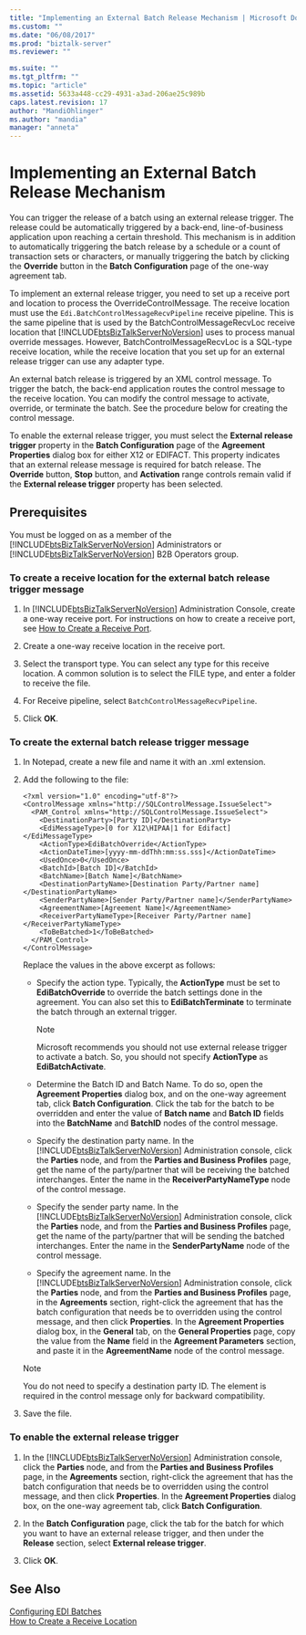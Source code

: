 ```yaml
---
title: "Implementing an External Batch Release Mechanism | Microsoft Docs"
ms.custom: ""
ms.date: "06/08/2017"
ms.prod: "biztalk-server"
ms.reviewer: ""

ms.suite: ""
ms.tgt_pltfrm: ""
ms.topic: "article"
ms.assetid: 5633a448-cc29-4931-a3ad-206ae25c989b
caps.latest.revision: 17
author: "MandiOhlinger"
ms.author: "mandia"
manager: "anneta"
---
```

# Implementing an External Batch Release Mechanism
You can trigger the release of a batch using an external release trigger. The release could be automatically triggered by a back-end, line-of-business application upon reaching a certain threshold. This mechanism is in addition to automatically triggering the batch release by a schedule or a count of transaction sets or characters, or manually triggering the batch by clicking the **Override** button in the **Batch Configuration** page of the one-way agreement tab.  
  
 To implement an external release trigger, you need to set up a receive port and location to process the OverrideControlMessage. The receive location must use the `Edi.BatchControlMessageRecvPipeline` receive pipeline. This is the same pipeline that is used by the BatchControlMessageRecvLoc receive location that [!INCLUDE[btsBizTalkServerNoVersion](../includes/btsbiztalkservernoversion-md.md)] uses to process manual override messages. However, BatchControlMessageRecvLoc is a SQL-type receive location, while the receive location that you set up for an external release trigger can use any adapter type.  
  
 An external batch release is triggered by an XML control message. To trigger the batch, the back-end application routes the control message to the receive location. You can modify the control message to activate, override, or terminate the batch. See the procedure below for creating the control message.  
  
 To enable the external release trigger, you must select the **External release trigger** property in the **Batch Configuration** page of the **Agreement Properties** dialog box for either X12 or EDIFACT. This property indicates that an external release message is required for batch release. The **Override** button, **Stop** button, and **Activation** range controls remain valid if the **External release trigger** property has been selected.  
  
## Prerequisites  
 You must be logged on as a member of the [!INCLUDE[btsBizTalkServerNoVersion](../includes/btsbiztalkservernoversion-md.md)] Administrators or [!INCLUDE[btsBizTalkServerNoVersion](../includes/btsbiztalkservernoversion-md.md)] B2B Operators group.  
  
### To create a receive location for the external batch release trigger message  
  
1.  In [!INCLUDE[btsBizTalkServerNoVersion](../includes/btsbiztalkservernoversion-md.md)] Administration Console, create a one-way receive port. For instructions on how to create a receive port, see [How to Create a Receive Port](../core/how-to-create-a-receive-port.md).  
  
2.  Create a one-way receive location in the receive port.  
  
3.  Select the transport type. You can select any type for this receive location. A common solution is to select the FILE type, and enter a folder to receive the file.  
  
4.  For Receive pipeline, select `BatchControlMessageRecvPipeline`.  
  
5.  Click **OK**.  
  
### To create the external batch release trigger message  
  
1.  In Notepad, create a new file and name it with an .xml extension.  
  
2.  Add the following to the file:  
  
    ```  
    <?xml version="1.0" encoding="utf-8"?>  
    <ControlMessage xmlns="http://SQLControlMessage.IssueSelect">  
      <PAM_Control xmlns="http://SQLControlMessage.IssueSelect">  
        <DestinationParty>[Party ID]</DestinationParty>  
        <EdiMessageType>[0 for X12\HIPAA|1 for Edifact]</EdiMessageType>  
        <ActionType>EdiBatchOverride</ActionType>  
        <ActionDateTime>[yyyy-mm-ddThh:mm:ss.sss]</ActionDateTime>  
        <UsedOnce>0</UsedOnce>  
        <BatchId>[Batch ID]</BatchId>  
        <BatchName>[Batch Name]</BatchName>  
        <DestinationPartyName>[Destination Party/Partner name]</DestinationPartyName>  
        <SenderPartyName>[Sender Party/Partner name]</SenderPartyName>  
        <AgreementName>[Agreement Name]</AgreementName>  
        <ReceiverPartyNameType>[Receiver Party/Partner name]</ReceiverPartyNameType>  
        <ToBeBatched>1</ToBeBatched>  
      </PAM_Control>  
    </ControlMessage>  
    ```  
  
     Replace the values in the above excerpt as follows:  
  
    -   Specify the action type. Typically, the **ActionType** must be set to **EdiBatchOverride** to override the batch settings done in the agreement. You can also set this to **EdiBatchTerminate** to terminate the batch through an external trigger.  
  
        > [!NOTE]
        >  Microsoft recommends you should not use external release trigger to activate a batch. So, you should not specify **ActionType** as **EdiBatchActivate**.  
  
    -   Determine the Batch ID and Batch Name. To do so, open the **Agreement Properties** dialog box, and on the one-way agreement tab, click **Batch Configuration**. Click the tab for the batch to be overridden and enter the value of **Batch name** and **Batch ID** fields into the **BatchName** and **BatchID** nodes of the control message.  
  
    -   Specify the destination party name. In the [!INCLUDE[btsBizTalkServerNoVersion](../includes/btsbiztalkservernoversion-md.md)] Administration console, click the **Parties** node, and from the **Parties and Business Profiles** page, get the name of the party/partner that will be receiving the batched interchanges. Enter the name in the **ReceiverPartyNameType** node of the control message.  
  
    -   Specify the sender party name. In the [!INCLUDE[btsBizTalkServerNoVersion](../includes/btsbiztalkservernoversion-md.md)] Administration console, click the **Parties** node, and from the **Parties and Business Profiles** page, get the name of the party/partner that will be sending the batched interchanges. Enter the name in the **SenderPartyName** node of the control message.  
  
    -   Specify the agreement name. In the [!INCLUDE[btsBizTalkServerNoVersion](../includes/btsbiztalkservernoversion-md.md)] Administration console, click the **Parties** node, and from the **Parties and Business Profiles** page, in the **Agreements** section, right-click the agreement that has the batch configuration that needs be to overridden using the control message, and then click **Properties**. In the **Agreement Properties** dialog box, in the **General** tab, on the **General Properties** page, copy the value from the **Name** field in the **Agreement Parameters** section, and paste it in the **AgreementName** node of the control message.  
  
    > [!NOTE]
    >  You do not need to specify a destination party ID. The element is required in the control message only for backward compatibility.  
  
3.  Save the file.  
  
### To enable the external release trigger  
  
1.  In the [!INCLUDE[btsBizTalkServerNoVersion](../includes/btsbiztalkservernoversion-md.md)] Administration console, click the **Parties** node, and from the **Parties and Business Profiles** page, in the **Agreements** section, right-click the agreement that has the batch configuration that needs be to overridden using the control message, and then click **Properties**. In the **Agreement Properties** dialog box, on the one-way agreement tab, click **Batch Configuration**.  
  
2.  In the **Batch Configuration** page, click the tab for the batch for which you want to have an external release trigger, and then under the **Release** section, select **External release trigger**.  
  
3.  Click **OK**.  
  
## See Also  
 [Configuring EDI Batches](../core/configuring-edi-batches.md)   
 [How to Create a Receive Location](../core/how-to-create-a-receive-location.md)